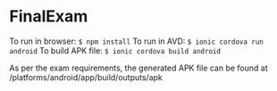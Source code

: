 # FinalExam
To run in browser: ```$ npm install```
To run in AVD: ```$ ionic cordova run android```
To build APK file: ```$ ionic cordova build android```

As per the exam requirements, the generated APK file can be found at /platforms/android/app/build/outputs/apk
